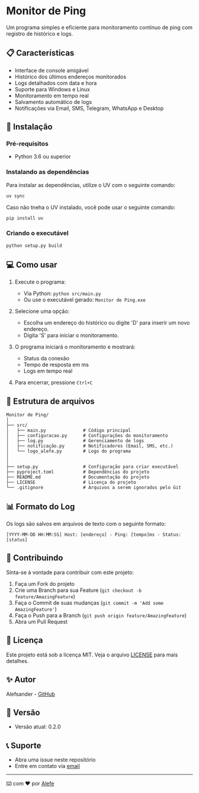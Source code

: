 # Monitor de Ping

Um programa simples e eficiente para monitoramento contínuo de ping com registro de histórico e logs.

## 📋 Características

- Interface de console amigável
- Histórico dos últimos endereços monitorados
- Logs detalhados com data e hora
- Suporte para Windows e Linux
- Monitoramento em tempo real
- Salvamento automático de logs
- Notificações via Email, SMS, Telegram, WhatsApp e Desktop

## 🚀 Instalação

### Pré-requisitos

- Python 3.6 ou superior


### Instalando as dependências
Para instalar as dependências, utilize o UV com o seguinte comando:

```bash
uv sync
```

Caso não tneha o UV instalado, você pode usar o seguinte comando:

```bash
pip install uv
```


### Criando o executável

```bash
python setup.py build
```

## 💻 Como usar

1. Execute o programa:
   - Via Python: `python src/main.py`
   - Ou use o executável gerado: `Monitor de Ping.exe`

2. Selecione uma opção:
   - Escolha um endereço do histórico ou digite 'D' para inserir um novo endereço.
   - Digita 'S' para iniciar o monitoramento.

3. O programa iniciará o monitoramento e mostrará:
   - Status da conexão
   - Tempo de resposta em ms
   - Logs em tempo real

4. Para encerrar, pressione `Ctrl+C`

## 📁 Estrutura de arquivos

```
Monitor de Ping/
│
├── src/
│   ├── main.py              # Código principal
│   ├── configuracao.py      # Configurações do monitoramento
│   ├── log.py               # Gerenciamento de logs
│   ├── notificação.py       # Notificadores (Email, SMS, etc.)
│   └── logo_alefe.py        # Logo do programa
│   
│
├── setup.py                 # Configuração para criar executável
├── pyproject.toml           # Dependências do projeto
├── README.md                # Documentação do projeto
├── LICENSE                  # Licença do projeto
└── .gitignore               # Arquivos a serem ignorados pelo Git
```

## 📊 Formato do Log

Os logs são salvos em arquivos de texto com o seguinte formato:
```
[YYYY-MM-DD HH:MM:SS] Host: [endereço] - Ping: [tempo]ms - Status: [status]

```

## 🤝 Contribuindo

Sinta-se à vontade para contribuir com este projeto:

1. Faça um Fork do projeto
2. Crie uma Branch para sua Feature (`git checkout -b feature/AmazingFeature`)
3. Faça o Commit de suas mudanças (`git commit -m 'Add some AmazingFeature'`)
4. Faça o Push para a Branch (`git push origin feature/AmazingFeature`)
5. Abra um Pull Request

## 📝 Licença

Este projeto está sob a licença MIT. Veja o arquivo [LICENSE](LICENSE) para mais detalhes.

## ✨ Autor

Alefsander - [GitHub](https://github.com/alefsanderribeiro)

## 🔄 Versão

- Versão atual: 0.2.0

## 📞 Suporte

- Abra uma issue neste repositório
- Entre em contato via [email](alefsander.pvh14@gmail.com)

---
⌨️ com ❤️ por [Alefe](https://github.com/alefsanderribeiro)


